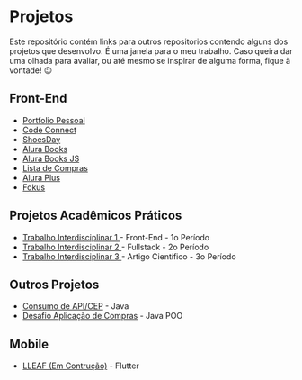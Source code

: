 # Projetos

Este repositório contém links para outros repositorios contendo alguns dos projetos que desenvolvo. É uma janela para o meu trabalho. Caso queira dar uma olhada para avaliar, ou até mesmo se inspirar de alguma forma, fique à vontade! 😉

## Front-End

* [Portfolio Pessoal](https://github.com/militaovitor01/Portfolio)
* [Code Connect](https://github.com/militaovitor01/Code-Connect)
* [ShoesDay](https://github.com/militaovitor01/Code-Connect](https://github.com/militaovitor01/ShoesDay))
* [Alura Books](https://github.com/militaovitor01/AluraBooks)
* [Alura Books JS](https://github.com/militaovitor01/Alura-Books-JS)
* [Lista de Compras](https://github.com/militaovitor01/Lista-de-Compras)
* [Alura Plus](https://github.com/militaovitor01/AluraPlus)
* [Fokus](https://github.com/militaovitor01/Fokus)


## Projetos Acadêmicos Práticos

* [Trabalho Interdisciplinar 1 ](https://github.com/ICEI-PUC-Minas-PMGCC-TI/ti-1-pmg-cc-m-20231-tiaw-moda-e-estilo) - Front-End - 1o Período
* [Trabalho Interdisciplinar 2 ](https://github.com/ICEI-PUC-Minas-CC-TI/plmg-cc-2023-2-ti2-g27-tunerater) - Fullstack - 2o Período
* [Trabalho Interdisciplinar 3 ](https://github.com/militaovitor01/TI3) - Artigo Científico - 3o Período

## Outros Projetos
* [Consumo de API/CEP](https://github.com/militaovitor01/Desafio_APICEP_Alura) - Java
* [Desafio Aplicação de Compras](https://github.com/militaovitor01/Desafio_Aplicacao_de_compras_Alura/tree/main) - Java POO

## Mobile
* [LLEAF (Em Contrução)](https://github.com/LDDM-PUC-MG/LLEAF) - Flutter
